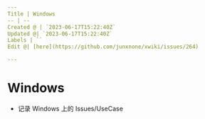 ```yaml
---
Title | Windows
-- | --
Created @ | `2023-06-17T15:22:40Z`
Updated @| `2023-06-17T15:22:40Z`
Labels | ``
Edit @| [here](https://github.com/junxnone/xwiki/issues/264)

---
```

# Windows
- 记录 Windows 上的 Issues/UseCase
